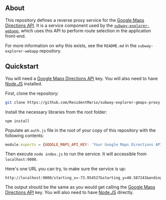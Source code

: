 ## About 

This repository defines a reverse proxy service for the [Google Maps Directions API](https://developers.google.com/maps/documentation/directions/intro).
It is a service component used by the [`subway-explorer-webapp`](https://github.com/ResidentMario/subway-explorer-webapp), 
which uses this API to perform route selection in the application front-end.

For more information on why this exists, see the `README.md` in the `subway-explorer-webapp` repository.

## Quickstart

You will need a [Google Maps Directions API](https://developers.google.com/maps/documentation/directions/) key. You will also need to have [Node.JS](https://nodejs.org/en/) installed.

First, clone the repository:

```sh
git clone https://github.com/ResidentMario/subway-explorer-gmaps-proxy.git
```

Install the necessary libraries from the root folder:

```
npm install
```

Populate an `auth.js` file in the root of your copy of this repository with the following contents:

```javascript
module.exports = {GOOGLE_MAPS_API_KEY: 'Your Google Maps Directions API Key'};
```

Then execute `node index.js` to run the service. It will accessible from `localhost:9000`. 

Here's one URL you can try, to make sure the service is up:

```
http://localhost:9000/starting_x=-73.954527&starting_y=40.587243&ending_x=-73.977756&ending_y=40.687163
```

The output should be the same as you would get calling the [Google Maps Directions API](https://developers.google.com/maps/documentation/directions/) key. You will also need to have [Node.JS](https://nodejs.org/en/) directly.